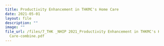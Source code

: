 ```yaml
---
title: Productivity Enhancement in THKMC's Home Care
date: 2021-05-01
layout: file
description: ""
image: ""
file_url: /files/7_THK _NHIP 2021_Productivity Enhancement in THKMC's Home
  Care-combine.pdf
---
```

